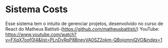 # Sistema Costs

Esse sistema tem o intuito de gerenciar projetos, desenvolvido no curso de React do Matheus Battisti-(https://github.com/matheusbattisti/)
YouTube: https://www.youtube.com/watch?v=FXqX7oof0I4&list=PLnDvRpP8BneyVA0SZ2okm-QBojomniQVO&index=1


